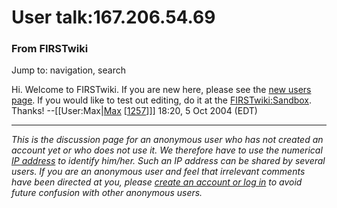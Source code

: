 # User talk:167.206.54.69

### From FIRSTwiki

Jump to: navigation, search

Hi. Welcome to FIRSTwiki. If you are new here, please see the [new users
page](/index.php/FIRSTwiki:New_users_page "FIRSTwiki:New users page" ). If you
would like to test out editing, do it at the
[FIRSTwiki:Sandbox](/index.php/FIRSTwiki:Sandbox "FIRSTwiki:Sandbox" ).
Thanks! --[[User:Max|[Max](/index.php/User:Max "User:Max" )
[[1257](/index.php/1257 "1257" )]]] 18:20, 5 Oct 2004 (EDT)

* * *

_This is the discussion page for an anonymous user who has not created an
account yet or who does not use it. We therefore have to use the numerical [IP
address](http://www.wikipedia.org/wiki/IP_address "wikipedia:IP_address" ) to
identify him/her. Such an IP address can be shared by several users. If you
are an anonymous user and feel that irrelevant comments have been directed at
you, please [create an account or log in](/index.php/Special:Userlogin
"Special:Userlogin" ) to avoid future confusion with other anonymous users._

